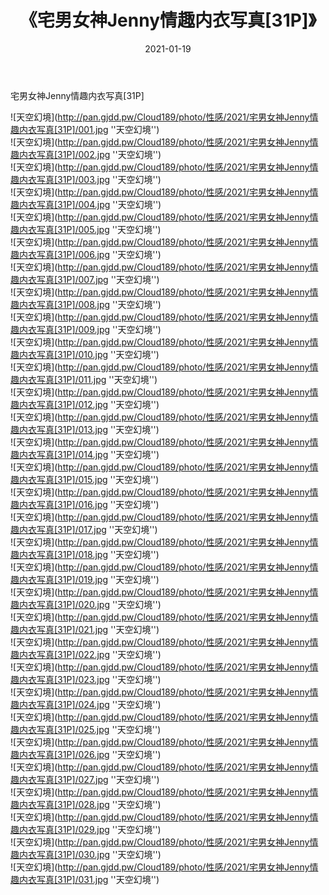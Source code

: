 ﻿---
layout: post
title:  《宅男女神Jenny情趣内衣写真[31P]》
date:   2021-01-19
img: http://pan.gjdd.pw/Cloud189/photo/性感/2021/宅男女神Jenny情趣内衣写真[31P]/000.jpg
categories: [美女, 性感, 泳衣]
---

宅男女神Jenny情趣内衣写真[31P]



![天空幻境](http://pan.gjdd.pw/Cloud189/photo/性感/2021/宅男女神Jenny情趣内衣写真[31P]/001.jpg ''天空幻境'') <br>
![天空幻境](http://pan.gjdd.pw/Cloud189/photo/性感/2021/宅男女神Jenny情趣内衣写真[31P]/002.jpg ''天空幻境'') <br>
![天空幻境](http://pan.gjdd.pw/Cloud189/photo/性感/2021/宅男女神Jenny情趣内衣写真[31P]/003.jpg ''天空幻境'') <br>
![天空幻境](http://pan.gjdd.pw/Cloud189/photo/性感/2021/宅男女神Jenny情趣内衣写真[31P]/004.jpg ''天空幻境'') <br>
![天空幻境](http://pan.gjdd.pw/Cloud189/photo/性感/2021/宅男女神Jenny情趣内衣写真[31P]/005.jpg ''天空幻境'') <br>
![天空幻境](http://pan.gjdd.pw/Cloud189/photo/性感/2021/宅男女神Jenny情趣内衣写真[31P]/006.jpg ''天空幻境'') <br>
![天空幻境](http://pan.gjdd.pw/Cloud189/photo/性感/2021/宅男女神Jenny情趣内衣写真[31P]/007.jpg ''天空幻境'') <br>
![天空幻境](http://pan.gjdd.pw/Cloud189/photo/性感/2021/宅男女神Jenny情趣内衣写真[31P]/008.jpg ''天空幻境'') <br>
![天空幻境](http://pan.gjdd.pw/Cloud189/photo/性感/2021/宅男女神Jenny情趣内衣写真[31P]/009.jpg ''天空幻境'') <br>
![天空幻境](http://pan.gjdd.pw/Cloud189/photo/性感/2021/宅男女神Jenny情趣内衣写真[31P]/010.jpg ''天空幻境'') <br>
![天空幻境](http://pan.gjdd.pw/Cloud189/photo/性感/2021/宅男女神Jenny情趣内衣写真[31P]/011.jpg ''天空幻境'') <br>
![天空幻境](http://pan.gjdd.pw/Cloud189/photo/性感/2021/宅男女神Jenny情趣内衣写真[31P]/012.jpg ''天空幻境'') <br>
![天空幻境](http://pan.gjdd.pw/Cloud189/photo/性感/2021/宅男女神Jenny情趣内衣写真[31P]/013.jpg ''天空幻境'') <br>
![天空幻境](http://pan.gjdd.pw/Cloud189/photo/性感/2021/宅男女神Jenny情趣内衣写真[31P]/014.jpg ''天空幻境'') <br>
![天空幻境](http://pan.gjdd.pw/Cloud189/photo/性感/2021/宅男女神Jenny情趣内衣写真[31P]/015.jpg ''天空幻境'') <br>
![天空幻境](http://pan.gjdd.pw/Cloud189/photo/性感/2021/宅男女神Jenny情趣内衣写真[31P]/016.jpg ''天空幻境'') <br>
![天空幻境](http://pan.gjdd.pw/Cloud189/photo/性感/2021/宅男女神Jenny情趣内衣写真[31P]/017.jpg ''天空幻境'') <br>
![天空幻境](http://pan.gjdd.pw/Cloud189/photo/性感/2021/宅男女神Jenny情趣内衣写真[31P]/018.jpg ''天空幻境'') <br>
![天空幻境](http://pan.gjdd.pw/Cloud189/photo/性感/2021/宅男女神Jenny情趣内衣写真[31P]/019.jpg ''天空幻境'') <br>
![天空幻境](http://pan.gjdd.pw/Cloud189/photo/性感/2021/宅男女神Jenny情趣内衣写真[31P]/020.jpg ''天空幻境'') <br>
![天空幻境](http://pan.gjdd.pw/Cloud189/photo/性感/2021/宅男女神Jenny情趣内衣写真[31P]/021.jpg ''天空幻境'') <br>
![天空幻境](http://pan.gjdd.pw/Cloud189/photo/性感/2021/宅男女神Jenny情趣内衣写真[31P]/022.jpg ''天空幻境'') <br>
![天空幻境](http://pan.gjdd.pw/Cloud189/photo/性感/2021/宅男女神Jenny情趣内衣写真[31P]/023.jpg ''天空幻境'') <br>
![天空幻境](http://pan.gjdd.pw/Cloud189/photo/性感/2021/宅男女神Jenny情趣内衣写真[31P]/024.jpg ''天空幻境'') <br>
![天空幻境](http://pan.gjdd.pw/Cloud189/photo/性感/2021/宅男女神Jenny情趣内衣写真[31P]/025.jpg ''天空幻境'') <br>
![天空幻境](http://pan.gjdd.pw/Cloud189/photo/性感/2021/宅男女神Jenny情趣内衣写真[31P]/026.jpg ''天空幻境'') <br>
![天空幻境](http://pan.gjdd.pw/Cloud189/photo/性感/2021/宅男女神Jenny情趣内衣写真[31P]/027.jpg ''天空幻境'') <br>
![天空幻境](http://pan.gjdd.pw/Cloud189/photo/性感/2021/宅男女神Jenny情趣内衣写真[31P]/028.jpg ''天空幻境'') <br>
![天空幻境](http://pan.gjdd.pw/Cloud189/photo/性感/2021/宅男女神Jenny情趣内衣写真[31P]/029.jpg ''天空幻境'') <br>
![天空幻境](http://pan.gjdd.pw/Cloud189/photo/性感/2021/宅男女神Jenny情趣内衣写真[31P]/030.jpg ''天空幻境'') <br>
![天空幻境](http://pan.gjdd.pw/Cloud189/photo/性感/2021/宅男女神Jenny情趣内衣写真[31P]/031.jpg ''天空幻境'') <br>